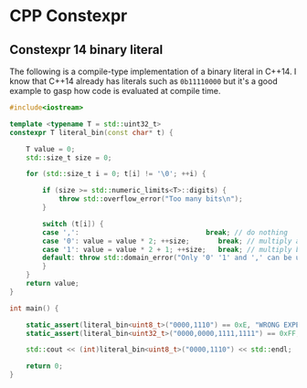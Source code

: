 # CPP Constexpr

## Constexpr 14 binary literal
The following is a compile-type implementation of a binary literal in C++14. I know that C++14 already has literals such as ```0b11110000``` but it's a good example to gasp how code is evaluated at compile time.
```cpp
#include<iostream>

template <typename T = std::uint32_t>
constexpr T literal_bin(const char* t) {

    T value = 0;
    std::size_t size = 0;

    for (std::size_t i = 0; t[i] != '\0'; ++i) {

        if (size >= std::numeric_limits<T>::digits) {
            throw std::overflow_error("Too many bits\n");
        }

        switch (t[i]) {
        case ',':                               break; // do nothing
        case '0': value = value * 2; ++size;       break; // multiply actual value by two
        case '1': value = value * 2 + 1; ++size;   break; // multiply by two and add one
        default: throw std::domain_error("Only '0' '1' and ',' can be used");
        }
    }
    return value;
}

int main() {

    static_assert(literal_bin<uint8_t>("0000,1110") == 0xE, "WRONG EXPECTED VALUE");
    static_assert(literal_bin<uint32_t>("0000,0000,1111,1111") == 0xFF, "WRONG EXPECTED VALUE");

    std::cout << (int)literal_bin<uint8_t>("0000,1110") << std::endl;

    return 0;
}
```
